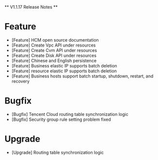 ** V1.1.17 Release Notes **

# Feature
- [Feature] HCM open source documentation
- [Feature] Create Vpc API under resources
- [Feature] Create Cvm API under resources
- [Feature] Create Disk API under resources
- [Feature] Chinese and English persistence
- [Feature] Business elastic IP supports batch deletion
- [Feature] resource elastic IP supports batch deletion
- [Feature] Business hosts support batch startup, shutdown, restart, and recovery

# Bugfix
- [Bugfix] Tencent Cloud routing table synchronization logic
- [Bugfix] Security group rule setting problem fixed

# Upgrade
- [Upgrade] Routing table synchronization logic
